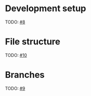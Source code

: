 # Development setup
TODO: [#8](https://github.com/MirrorBoys/TheMirror/issues/8)

# File structure
TODO: [#10](https://github.com/MirrorBoys/TheMirror/issues/10)

# Branches
TODO: [#9](https://github.com/MirrorBoys/TheMirror/issues/9)

